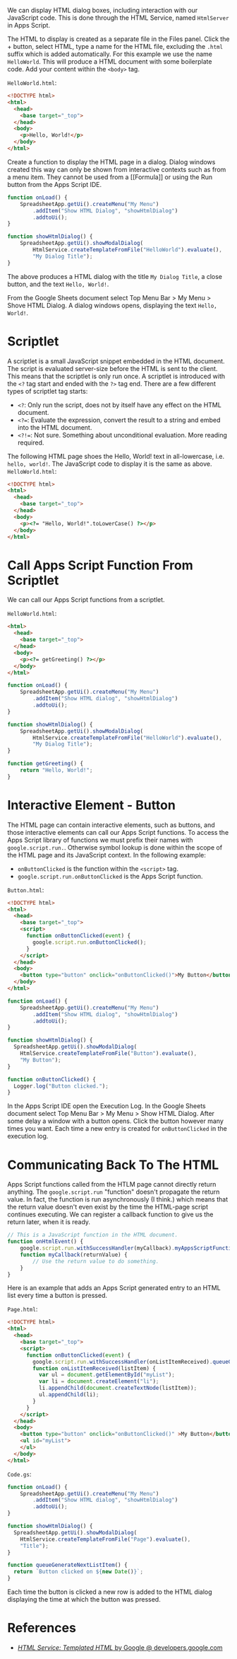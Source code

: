 We can display HTML dialog boxes, including interaction with our JavaScript code.
This is done through the HTML Service, named `HtmlServer` in Apps Script.

The HTML to display is created as a separate file in the Files panel.
Click the + button, select HTML, type a name for the HTML file, excluding the `.html` suffix which is added automatically.
For this example we use the name `HelloWorld`.
This will produce a HTML document with some boilerplate code.
Add your content within the `<body>` tag.

`HelloWorld.html`:
```html
<!DOCTYPE html>
<html>
  <head>
    <base target="_top">
  </head>
  <body>
    <p>Hello, World!</p>
  </body>
</html>
```

Create a function to display the HTML page in a dialog.
Dialog windows created this way can only be shown from interactive contexts such as from a menu item.
They cannot be used from a [[Formula]] or using the Run button from the Apps Script IDE.
```js
function onLoad() {
	SpreadsheetApp.getUi().createMenu("My Menu")
		.addItem("Show HTML Dialog", "showHtmlDialog")
		.addtoUi();
}

function showHtmlDialog() {
	SpreadsheetApp.getUi().showModalDialog(
		HtmlService.createTemplateFromFile("HelloWorld").evaluate(),
		"My Dialog Title");
}
```

The above produces a HTML dialog with the title `My Dialog Title`, a close button, and the text `Hello, World!`.

From the Google Sheets document select Top Menu Bar > My Menu > Shove HTML Dialog.
A dialog windows opens, displaying the text `Hello, World!`.

# Scriptlet

A scriptlet is a small JavaScript snippet embedded in the HTML document.
The script is evaluated server-size before the HTML is sent to the client.
This means that the scriptlet is only run once.
A scriptlet is introduced with the `<?` tag start and ended with the `?>` tag end.
There are a few different types of scriptlet tag starts:
- `<?`: Only run the script, does not by itself have any effect on the HTML document.
- `<?=`: Evaluate the expression, convert the result to a string and embed into the HTML document.
- `<?!=`: Not sure. Something about unconditional evaluation. More reading required.

The following HTML page shoes the Hello, World! text in all-lowercase, i.e. `hello, world!`.
The JavaScript code to display it is the same as above.
`HelloWorld.html`:
```html
<!DOCTYPE html>
<html>
  <head>
    <base target="_top">
  </head>
  <body>
    <p><?= "Hello, World!".toLowerCase() ?></p>
  </body>
</html>
```


# Call Apps Script Function From Scriptlet

We can call our Apps Script functions from a scriptlet.

`HelloWorld.html`:
```html
<html>
  <head>
    <base target="_top">
  </head>
  <body>
    <p><?= getGreeting() ?></p>
  </body>
</html>
```

```js
function onLoad() {
	SpreadsheetApp.getUi().createMenu("My Menu")
		.addItem("Show HTML dialog", "showHtmlDialog")
		.addtoUi();
}

function showHtmlDialog() {
	SpreadsheetApp.getUi().showModalDialog(
		HtmlService.createTemplateFromFile("HelloWorld").evaluate(),
		"My Dialog Title");
}

function getGreeting() {
	return "Hello, World!";
}
```


# Interactive Element - Button

The HTML page can contain interactive elements, such as buttons, and those interactive elements can call our Apps Script functions.
To access the Apps Script library of functions we must prefix their names with `google.script.run.`.
Otherwise symbol lookup is done within the scope of the HTML page and its JavaScript context.
In the following example:
- `onButtonClicked` is the function within the `<script>` tag. 
- `google.script.run.onButtonClicked` is the Apps Script function.

`Button.html`:
```html
<!DOCTYPE html>
<html>
  <head>
    <base target="_top">
    <script>
      function onButtonClicked(event) {
        google.script.run.onButtonClicked();
      }
    </script>
  </head>
  <body>
    <button type="button" onclick="onButtonClicked()">My Button</button>
  </body>
</html>
```

```js
function onLoad() {
	SpreadsheetApp.getUi().createMenu("My Menu")
		.addItem("Show HTML dialog", "showHtmlDialog")
		.addtoUi();
}

function showHtmlDialog() {
  SpreadsheetApp.getUi().showModalDialog(
    HtmlService.createTemplateFromFile("Button").evaluate(),
    "My Button");
}

function onButtonClicked() {
  Logger.log("Button clicked.");
}
```

In the Apps Script IDE open the Execution Log.
In the Google Sheets document select Top Menu Bar > My Menu > Show HTML Dialog.
After some delay a window with a button opens.
Click the button however many times you want.
Each time a new entry is created for `onButtonClicked` in the execution log.

# Communicating Back To The HTML

Apps Script functions called from the HTLM page cannot directly return anything.
The `google.script.run` "function" doesn't propagate the return value.
In fact, the function is run asynchronously (I think.) which means that the return value doesn't even exist by the time the HTML-page script continues executing.
We can register a callback function to give us the return later, when it is ready.
```js
// This is a JavaScript function in the HTML document.
function onHtmlEvent() {
	google.script.run.withSuccessHandler(myCallback).myAppsScriptFunction();
	function myCallback(returnValue) {
		// Use the return value to do something.
	}
}
```

Here is an example that adds an Apps Script generated entry to an HTML list every time a button is pressed.

`Page.html`:
```html
<!DOCTYPE html>
<html>
  <head>
    <base target="_top">
    <script>
      function onButtonClicked(event) {
        google.script.run.withSuccessHandler(onListItemReceived).queueGenerateNextListItem();
        function onListItemReceived(listItem) {
          var ul = document.getElementById("myList");
          var li = document.createElement("li");
          li.appendChild(document.createTextNode(listItem));
          ul.appendChild(li);
        }
      }
    </script>
  </head>
  <body>
    <button type="button" onclick="onButtonClicked()" >My Button</button>
    <ul id="myList">
    </ul>
  </body>
</html>
```

`Code.gs`:
```js
function onLoad() {
	SpreadsheetApp.getUi().createMenu("My Menu")
		.addItem("Show HTML dialog", "showHtmlDialog")
		.addtoUi();
}

function showHtmlDialog() {
  SpreadsheetApp.getUi().showModalDialog(
    HtmlService.createTemplateFromFile("Page").evaluate(),
    "Title");
}

function queueGenerateNextListItem() {
  return `Button clicked on ${new Date()}`;
}
```

Each time the button is clicked a new row is added to the HTML dialog displaying the time at which the button was pressed.


# References

- [_HTML Service: Templated HTML_ by Google @ developers.google.com](https://developers.google.com/apps-script/guides/html/templates)
